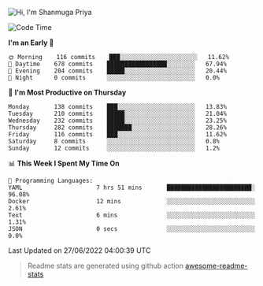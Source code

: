 ![Hi, I'm Shanmuga Priya](https://user-images.githubusercontent.com/11372997/129910864-2785432b-adea-4e52-92eb-f9290c766e28.gif)

<!--START_SECTION:waka-->
![Code Time](http://img.shields.io/badge/Code%20Time-849%20hrs%2019%20mins-blue)

**I'm an Early 🐤** 

```text
🌞 Morning    116 commits    ███░░░░░░░░░░░░░░░░░░░░░░   11.62% 
🌆 Daytime    678 commits    █████████████████░░░░░░░░   67.94% 
🌃 Evening    204 commits    █████░░░░░░░░░░░░░░░░░░░░   20.44% 
🌙 Night      0 commits      ░░░░░░░░░░░░░░░░░░░░░░░░░   0.0%

```
📅 **I'm Most Productive on Thursday** 

```text
Monday       138 commits    ███░░░░░░░░░░░░░░░░░░░░░░   13.83% 
Tuesday      210 commits    █████░░░░░░░░░░░░░░░░░░░░   21.04% 
Wednesday    232 commits    █████░░░░░░░░░░░░░░░░░░░░   23.25% 
Thursday     282 commits    ███████░░░░░░░░░░░░░░░░░░   28.26% 
Friday       116 commits    ███░░░░░░░░░░░░░░░░░░░░░░   11.62% 
Saturday     8 commits      ░░░░░░░░░░░░░░░░░░░░░░░░░   0.8% 
Sunday       12 commits     ░░░░░░░░░░░░░░░░░░░░░░░░░   1.2%

```


📊 **This Week I Spent My Time On** 

```text
💬 Programming Languages: 
YAML                     7 hrs 51 mins       ████████████████████████░   96.08% 
Docker                   12 mins             ░░░░░░░░░░░░░░░░░░░░░░░░░   2.61% 
Text                     6 mins              ░░░░░░░░░░░░░░░░░░░░░░░░░   1.31% 
JSON                     0 secs              ░░░░░░░░░░░░░░░░░░░░░░░░░   0.0%

```


 Last Updated on 27/06/2022 04:00:39 UTC
<!--END_SECTION:waka-->
> Readme stats are generated using github action [awesome-readme-stats](https://github.com/anmol098/waka-readme-stats)
<!--
**Shanmugapriya03/Shanmugapriya03** is a ✨ _special_ ✨ repository because its `README.md` (this file) appears on your GitHub profile.

Here are some ideas to get you started:

- 🔭 I’m currently working on ...
- 🌱 I’m currently learning ...
- 👯 I’m looking to collaborate on ...
- 🤔 I’m looking for help with ...
- 💬 Ask me about ...
- 📫 How to reach me: ...
- 😄 Pronouns: ...
- ⚡ Fun fact: ...
-->
